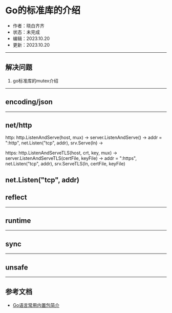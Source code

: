 Go的标准库的介绍
===

- 作者：晓白齐齐
- 状态：未完成
- 编辑：2023.10.20
- 更新：2023.10.20

---
## 解决问题
1. go标准库的mutex介绍

---
## encoding/json

---
## net/http
http: http.ListenAndServe(host, mux) -> server.ListenAndServe() 
   -> addr = ":http", net.Listen("tcp", addr), srv.Serve(ln) -> 


https: http.ListenAndServeTLS(host, crt, key, mux) -> server.ListenAndServeTLS(certFile, keyFile) 
   -> addr = ":https", net.Listen("tcp", addr), srv.ServeTLS(ln, certFile, keyFile)


net.Listen("tcp", addr)
---
## reflect

---
## runtime

---
## sync

---
## unsafe

---
## 参考文档
- [Go语言常用内置包简介](https://c.biancheng.net/view/4306.html)